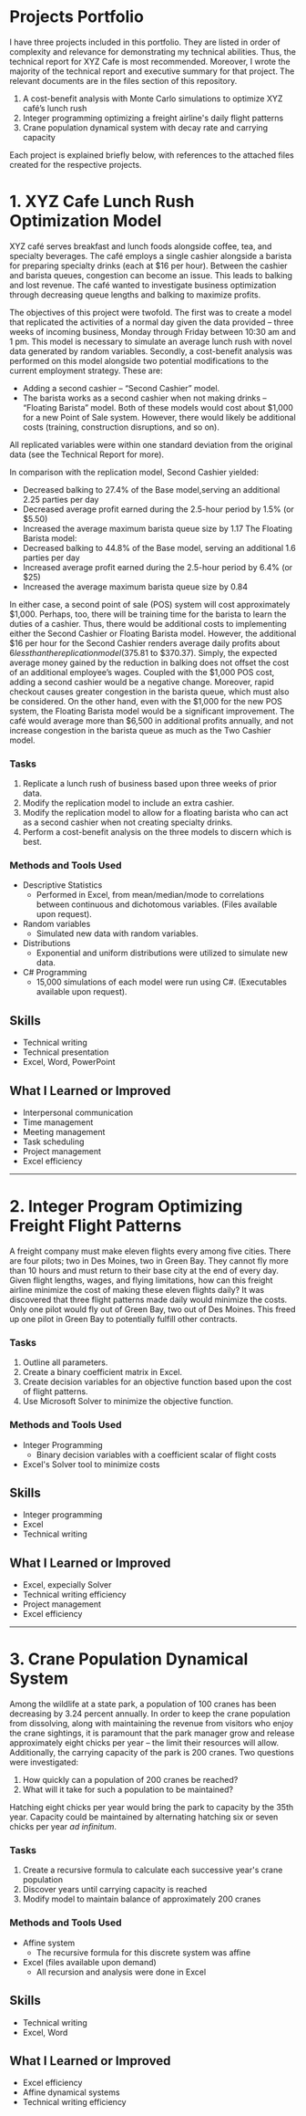 # Projects Portfolio
I have three projects included in this portfolio. They are listed in order of complexity and relevance for demonstrating my technical abilities. Thus, the technical report for XYZ Cafe is most recommended. Moreover, I wrote the majority of the technical report and executive summary for that project. The relevant documents are in the files section of this repository.

1.	A cost-benefit analysis with Monte Carlo simulations to optimize XYZ café’s lunch rush
2.	Integer programming optimizing a freight airline's daily flight patterns
3.	Crane population dynamical system with decay rate and carrying capacity

Each project is explained briefly below, with references to the attached files created for the respective projects.

# 1. XYZ Cafe Lunch Rush Optimization Model
XYZ café serves breakfast and lunch foods alongside coffee, tea, and specialty beverages. The café employs a single cashier alongside
a barista for preparing specialty drinks (each at $16 per hour). Between the cashier and barista queues, congestion can become an issue. This leads
to balking and lost revenue. The café wanted to investigate business optimization through decreasing queue lengths and balking to maximize profits.

The objectives of this project were twofold. The first was to create a model that replicated the activities of a normal day given the data provided – three
weeks of incoming business, Monday through Friday between 10:30 am and 1 pm. This model is necessary to simulate an average lunch rush with novel data
generated by random variables. Secondly, a cost-benefit analysis was performed on this model alongside two potential modifications to the current employment strategy. These are:
  * Adding a second cashier – “Second Cashier” model.
  * The barista works as a second cashier when not making drinks – “Floating Barista” model.
Both of these models would cost about $1,000 for a new Point of Sale system. However, there would likely be additional costs (training, construction disruptions, and so on).

All replicated variables were within one standard deviation from the original data (see the Technical Report for more).

In comparison with the replication model, Second Cashier yielded:
  * Decreased balking to 27.4% of the Base model,serving an additional 2.25 parties per day
  * Decreased average profit earned during the 2.5-hour period by 1.5% (or $5.50)
  * Increased the average maximum barista queue size by 1.17
The Floating Barista model:
  * Decreased balking to 44.8% of the Base model, serving an additional 1.6 parties per day
  * Increased average profit earned during the 2.5-hour period by 6.4% (or $25)
  * Increased the average maximum barista queue size by 0.84

In either case, a second point of sale (POS) system will cost approximately $1,000. Perhaps, too, there will be training time for the barista to learn the duties of a cashier. Thus, there would be additional costs to implementing either the Second Cashier or Floating Barista model. However, the additional $16 per hour for the
Second Cashier renders average daily profits about $6 less than the replication model ($375.81 to $370.37). Simply, the expected average money gained by the
reduction in balking does not offset the cost of an additional employee’s wages. Coupled with the $1,000 POS cost, adding a second cashier would be a negative change. Moreover, rapid checkout causes greater congestion in the barista queue, which must also be considered. On the other hand, even with the $1,000 for the new POS system, the Floating Barista model would be a significant improvement. The café would average more than $6,500 in additional profits annually, and
not increase congestion in the barista queue as much as the Two Cashier model.

### Tasks
1. Replicate a lunch rush of business based upon three weeks of prior data.
2. Modify the replication model to include an extra cashier.
3. Modify the replication model to allow for a floating barista who can act as a second cashier when not creating specialty drinks.
4. Perform a cost-benefit analysis on the three models to discern which is best. 

### Methods and Tools Used
* Descriptive Statistics
  - Performed in Excel, from mean/median/mode to correlations between continuous and dichotomous variables. (Files available upon request).
* Random variables
  - Simulated new data with random variables.
* Distributions
  - Exponential and uniform distributions were utilized to simulate new data.
* C# Programming
  - 15,000 simulations of each model were run using C#. (Executables available upon request).

## Skills
* Technical writing
* Technical presentation
* Excel, Word, PowerPoint

## What I Learned or Improved
* Interpersonal communication
* Time management
* Meeting management
* Task scheduling
* Project management
* Excel efficiency

___
# 2. Integer Program Optimizing Freight Flight Patterns
A freight company must make eleven flights every among five cities. There are four pilots; two in Des Moines, two in Green Bay. They cannot fly more than 10 hours and must return to their base city at the end of every day. Given flight lengths, wages, and flying limitations, how can this freight airline minimize the cost of making these eleven flights daily?
It was discovered that three flight patterns made daily would minimize the costs. Only one pilot would fly out of Green Bay, two out of Des Moines. This freed up one pilot in Green Bay to potentially fulfill other contracts.

### Tasks
1. Outline all parameters.
2. Create a binary coefficient matrix in Excel.
3. Create decision variables for an objective function based upon the cost of flight patterns.
4. Use Microsoft Solver to minimize the objective function.

### Methods and Tools Used
*  Integer Programming
    - Binary decision variables with a coefficient scalar of flight costs
*  Excel's Solver tool to minimize costs

## Skills
* Integer programming
* Excel
* Technical writing

## What I Learned or Improved
* Excel, expecially Solver
* Technical writing efficiency
* Project management
* Excel efficiency

___
# 3. Crane Population Dynamical System
Among the wildlife at a state park, a population of 100 cranes has been decreasing by 3.24 percent annually. In order to keep the crane population
from dissolving, along with maintaining the revenue from visitors who enjoy the crane sightings, it is paramount that the park manager grow and release
approximately eight chicks per year – the limit their resources will allow. Additionally, the carrying capacity of the park is 200 cranes. Two questions were investigated:
1. How quickly can a population of 200 cranes be reached?
2. What will it take for such a population to be maintained?

Hatching eight chicks per year would bring the park to capacity by the 35th year. Capacity could be maintained by alternating hatching six or seven chicks per year *ad infinitum*.

### Tasks
1. Create a recursive formula to calculate each successive year's crane population
2. Discover years until carrying capacity is reached
3. Modify model to maintain balance of approximately 200 cranes

### Methods and Tools Used
* Affine system
  - The recursive formula for this discrete system was affine
* Excel (files available upon demand)
  - All recursion and analysis were done in Excel

## Skills
* Technical writing
* Excel, Word

## What I Learned or Improved
* Excel efficiency
* Affine dynamical systems
* Technical writing efficiency
